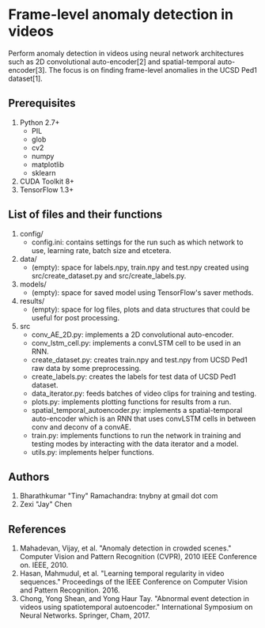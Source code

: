 # Frame-level anomaly detection in videos

Perform anomaly detection in videos using neural network architectures such as 2D convolutional auto-encoder[2] and spatial-temporal auto-encoder[3]. The focus is on finding frame-level anomalies in the UCSD Ped1 dataset[1].

## Prerequisites
1. Python 2.7+
    * PIL
    * glob
    * cv2
    * numpy
    * matplotlib
    * sklearn
2. CUDA Toolkit 8+
3. TensorFlow 1.3+

## List of files and their functions
1. config/
    * config.ini: contains settings for the run such as which network to use, learning rate, batch size and etcetera.
2. data/
    * (empty): space for labels.npy, train.npy and test.npy created using src/create_dataset.py and src/create_labels.py.
3. models/
    * (empty): space for saved model using TensorFlow's saver methods.
4. results/
    * (empty): space for log files, plots and data structures that could be useful for post processing.
5. src
    * conv_AE_2D.py: implements a 2D convolutional auto-encoder.
    * conv_lstm_cell.py: implements a convLSTM cell to be used in an RNN.
    * create_dataset.py: creates train.npy and test.npy from UCSD Ped1 raw data by some preprocessing.
    * create_labels.py: creates the labels for test data of UCSD Ped1 dataset.
    * data_iterator.py: feeds batches of video clips for training and testing.
    * plots.py: implements plotting functions for results from a run.
    * spatial_temporal_autoencoder.py: implements a spatial-temporal auto-encoder which is an RNN that uses convLSTM cells in between conv and deconv of a convAE.
    * train.py: implements functions to run the network in training and testing modes by interacting with the data iterator and a model.
    * utils.py: implements helper functions.

## Authors
1. Bharathkumar "Tiny" Ramachandra: tnybny at gmail dot com
2. Zexi "Jay" Chen

## References
1. Mahadevan, Vijay, et al. "Anomaly detection in crowded scenes." Computer Vision and Pattern Recognition (CVPR), 2010 IEEE Conference on. IEEE, 2010.
2. Hasan, Mahmudul, et al. "Learning temporal regularity in video sequences." Proceedings of the IEEE Conference on Computer Vision and Pattern Recognition. 2016.
3. Chong, Yong Shean, and Yong Haur Tay. "Abnormal event detection in videos using spatiotemporal autoencoder." International Symposium on Neural Networks. Springer, Cham, 2017.